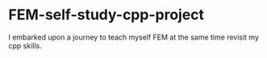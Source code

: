 # FEM-self-study-cpp-project
I embarked upon a journey to teach myself FEM at the same time revisit my cpp skills. 
